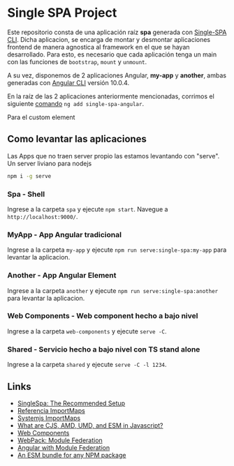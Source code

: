 # Single SPA Project

Este repositorio consta de una aplicación raíz **spa** generada con [Single-SPA CLI](https://single-spa.js.org/docs/create-single-spa).
Dicha aplicacion, se encarga de montar y desmontar aplicaciones frontend de manera agnostica al framework en el que se hayan desarrollado.
Para esto, es necesario que cada aplicación tenga un main con las funciones de `bootstrap`, `mount` y `unmount`.

A su vez, disponemos de 2 aplicaciones Angular, **my-app** y **another**, ambas generadas con [Angular CLI](https://github.com/angular/angular-cli) versión 10.0.4.

En la raíz de las 2 aplicaciones anteriormente mencionadas, corrimos el siguiente [comando](https://single-spa.js.org/docs/ecosystem-angular) `ng add single-spa-angular`.

Para el custom element

## Como levantar las aplicaciones

Las Apps que no traen server propio las estamos levantando con "serve". Un server liviano para nodejs

```bash
npm i -g serve
``` 

### Spa - Shell

Ingrese a la carpeta `spa` y ejecute `npm start`. Navegue a `http://localhost:9000/`.

### MyApp - App Angular tradicional

Ingrese a la carpeta `my-app` y ejecute `npm run serve:single-spa:my-app` para levantar la aplicacion.

### Another - App Angular Element

Ingrese a la carpeta `another` y ejecute `npm run serve:single-spa:another` para levantar la aplicacion.

### Web Components - Web component hecho a bajo nivel 

Ingrese a la carpeta `web-components` y ejecute `serve -C`.

### Shared - Servicio hecho a bajo nivel con TS stand alone

Ingrese a la carpeta `shared` y ejecute `serve -C -l 1234`.


## Links
* [SingleSpa: The Recommended Setup](https://single-spa.js.org/docs/recommended-setup/)
* [Referencia ImportMaps](https://github.com/WICG/import-maps)
* [Systemjs ImportMaps](https://github.com/systemjs/systemjs/blob/master/docs/import-maps.md)
* [What are CJS, AMD, UMD, and ESM in Javascript?](https://dev.to/iggredible/what-the-heck-are-cjs-amd-umd-and-esm-ikm)
* [Web Components](https://developer.mozilla.org/es/docs/Web/Web_Components)
* [WebPack: Module Federation](https://webpack.js.org/concepts/module-federation/)
* [Angular with Module Federation](https://www.angulararchitects.io/aktuelles/the-microfrontend-revolution-part-2-module-federation-with-angular/)
* [An ESM bundle for any NPM package](https://medium.com/@joeldenning/an-esm-bundle-for-any-npm-package-5f850db0e04d)